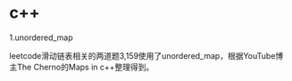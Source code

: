 # c++
1.unordered_map

leetcode滑动链表相关的两道题3,159使用了unordered_map，根据YouTube博主The Cherno的Maps in c++整理得到。
